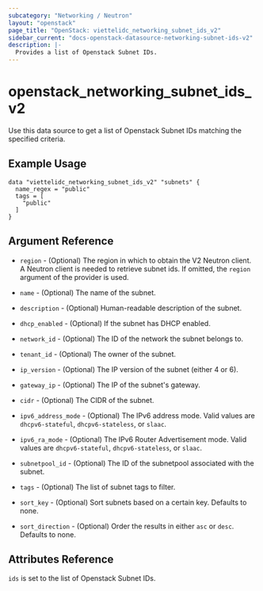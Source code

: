 ```yaml
---
subcategory: "Networking / Neutron"
layout: "openstack"
page_title: "OpenStack: viettelidc_networking_subnet_ids_v2"
sidebar_current: "docs-openstack-datasource-networking-subnet-ids-v2"
description: |-
  Provides a list of Openstack Subnet IDs.
---
```


# openstack\_networking\_subnet\_ids\_v2

Use this data source to get a list of Openstack Subnet IDs matching the
specified criteria.

## Example Usage

```hcl
data "viettelidc_networking_subnet_ids_v2" "subnets" {
  name_regex = "public"
  tags = [
    "public"
  ]
}
```

## Argument Reference

* `region` - (Optional) The region in which to obtain the V2 Neutron client.
  A Neutron client is needed to retrieve subnet ids. If omitted, the
  `region` argument of the provider is used.

* `name` - (Optional) The name of the subnet.

* `description` - (Optional) Human-readable description of the subnet.

* `dhcp_enabled` - (Optional) If the subnet has DHCP enabled.

* `network_id` - (Optional) The ID of the network the subnet belongs to.

* `tenant_id` - (Optional) The owner of the subnet.

* `ip_version` - (Optional) The IP version of the subnet (either 4 or 6).

* `gateway_ip` - (Optional) The IP of the subnet's gateway.

* `cidr` - (Optional) The CIDR of the subnet.

* `ipv6_address_mode` - (Optional) The IPv6 address mode. Valid values are
  `dhcpv6-stateful`, `dhcpv6-stateless`, or `slaac`.

* `ipv6_ra_mode` - (Optional) The IPv6 Router Advertisement mode. Valid values
  are `dhcpv6-stateful`, `dhcpv6-stateless`, or `slaac`.

* `subnetpool_id` - (Optional) The ID of the subnetpool associated with the subnet.

* `tags` - (Optional) The list of subnet tags to filter.

* `sort_key` - (Optional) Sort subnets based on a certain key. Defaults to none.

* `sort_direction` - (Optional) Order the results in either `asc` or `desc`.
  Defaults to none.

## Attributes Reference

`ids` is set to the list of Openstack Subnet IDs.

